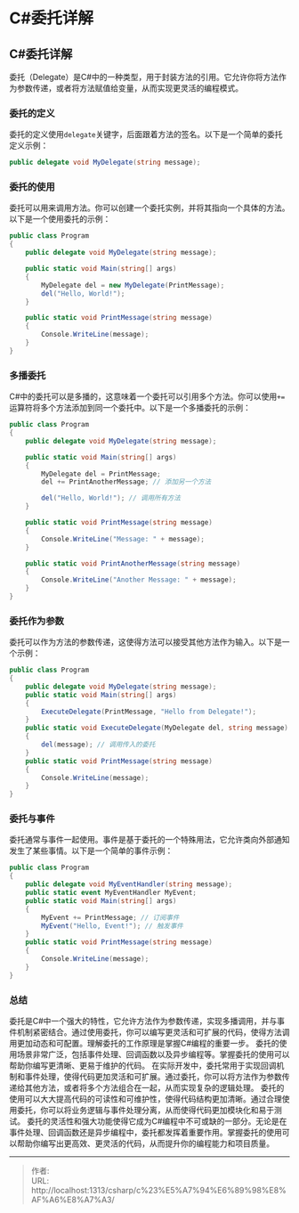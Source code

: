 # C#委托详解


## C#委托详解


委托（Delegate）是C#中的一种类型，用于封装方法的引用。它允许你将方法作为参数传递，或者将方法赋值给变量，从而实现更灵活的编程模式。

### 委托的定义

委托的定义使用`delegate`关键字，后面跟着方法的签名。以下是一个简单的委托定义示例：

```csharp
public delegate void MyDelegate(string message);
```

### 委托的使用
委托可以用来调用方法。你可以创建一个委托实例，并将其指向一个具体的方法。以下是一个使用委托的示例：

```csharp
public class Program
{
    public delegate void MyDelegate(string message);    

    public static void Main(string[] args)
    {
        MyDelegate del = new MyDelegate(PrintMessage);
        del("Hello, World!");
    }

    public static void PrintMessage(string message)
    {
        Console.WriteLine(message);
    }
}
```

### 多播委托

C#中的委托可以是多播的，这意味着一个委托可以引用多个方法。你可以使用`+=`运算符将多个方法添加到同一个委托中。以下是一个多播委托的示例：

```csharp
public class Program
{
    public delegate void MyDelegate(string message);

    public static void Main(string[] args)
    {
        MyDelegate del = PrintMessage;
        del += PrintAnotherMessage; // 添加另一个方法

        del("Hello, World!"); // 调用所有方法
    }

    public static void PrintMessage(string message)
    {
        Console.WriteLine("Message: " + message);
    }

    public static void PrintAnotherMessage(string message)
    {
        Console.WriteLine("Another Message: " + message);
    }
}
``` 

### 委托作为参数
委托可以作为方法的参数传递，这使得方法可以接受其他方法作为输入。以下是一个示例：    

```c#
public class Program
{
    public delegate void MyDelegate(string message);        
    public static void Main(string[] args)
    {
        ExecuteDelegate(PrintMessage, "Hello from Delegate!");
    }
    public static void ExecuteDelegate(MyDelegate del, string message)
    {
        del(message); // 调用传入的委托
    }
    public static void PrintMessage(string message)
    {
        Console.WriteLine(message);
    }
}
```
### 委托与事件
委托通常与事件一起使用。事件是基于委托的一个特殊用法，它允许类向外部通知发生了某些事情。以下是一个简单的事件示例：

```c#
public class Program
{
    public delegate void MyEventHandler(string message);
    public static event MyEventHandler MyEvent; 
    public static void Main(string[] args)
    {
        MyEvent += PrintMessage; // 订阅事件
        MyEvent("Hello, Event!"); // 触发事件
    }
    public static void PrintMessage(string message)
    {
        Console.WriteLine(message);
    }
}
```

### 总结

委托是C#中一个强大的特性，它允许方法作为参数传递，实现多播调用，并与事件机制紧密结合。通过使用委托，你可以编写更灵活和可扩展的代码，使得方法调用更加动态和可配置。理解委托的工作原理是掌握C#编程的重要一步。
委托的使用场景非常广泛，包括事件处理、回调函数以及异步编程等。掌握委托的使用可以帮助你编写更清晰、更易于维护的代码。
在实际开发中，委托常用于实现回调机制和事件处理，使得代码更加灵活和可扩展。通过委托，你可以将方法作为参数传递给其他方法，或者将多个方法组合在一起，从而实现复杂的逻辑处理。
委托的使用可以大大提高代码的可读性和可维护性，使得代码结构更加清晰。通过合理使用委托，你可以将业务逻辑与事件处理分离，从而使得代码更加模块化和易于测试。
委托的灵活性和强大功能使得它成为C#编程中不可或缺的一部分。无论是在事件处理、回调函数还是异步编程中，委托都发挥着重要作用。掌握委托的使用可以帮助你编写出更高效、更灵活的代码，从而提升你的编程能力和项目质量。  

---

> 作者:   
> URL: http://localhost:1313/csharp/c%23%E5%A7%94%E6%89%98%E8%AF%A6%E8%A7%A3/  

